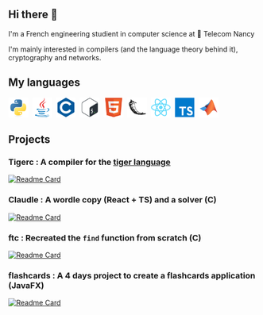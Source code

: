 ## Hi there 👋


I'm a French engineering studient in computer science at 📍 Telecom Nancy 

I'm mainly interested in compilers (and the language theory behind it), cryptography and networks. 

## My languages

<div>
<img src="https://github.com/devicons/devicon/blob/master/icons/python/python-original.svg" title="python" alt="python" width="40" height="40"/>&nbsp;
<img src="https://github.com/devicons/devicon/blob/master/icons/java/java-original.svg" title="Java" alt="Java" width="40" height="40"/>&nbsp;
<img src="https://github.com/devicons/devicon/blob/master/icons/c/c-plain.svg" title="C" alt="C" width="40" height="40"/>&nbsp;
<img src="https://github.com/devicons/devicon/blob/master/icons/bash/bash-original.svg" title="bash" alt="bash" width="40" height="40"/>&nbsp;
<img src="https://github.com/devicons/devicon/blob/master/icons/html5/html5-original.svg" title="html" alt="html" width="40" height="40"/>&nbsp;
<img src="https://github.com/devicons/devicon/blob/master/icons/flask/flask-original.svg" title="Flask" alt="Flask" width="40" height="40"/>&nbsp;
<img src="https://github.com/devicons/devicon/blob/master/icons/react/react-original.svg" title="React" alt="React" width="40" height="40"/>&nbsp;
<img src="https://github.com/devicons/devicon/blob/master/icons/typescript/typescript-original.svg" title="TS" alt="TypeScript" width="40" height="40"/>&nbsp;
<img src="https://github.com/devicons/devicon/blob/master/icons/matlab/matlab-original.svg" title="MATLAB" alt="MATLAB" width="40" height="40"/>&nbsp;
</div>


## Projects

### Tigerc : A compiler for the [tiger language](https://www.cs.columbia.edu/~sedwards/classes/2002/w4115/tiger.pdf) 
[![Readme Card](https://github-readme-stats.vercel.app/api/pin/?username=CitelisIT&repo=tigerc)](https://github.com/CitelisIT/tigerc)

### Claudle : A wordle copy (React + TS) and a solver (C) 
[![Readme Card](https://github-readme-stats.vercel.app/api/pin/?username=CitelisIT&repo=Claudle)](https://github.com/CitelisIT/Claudle)

### ftc : Recreated the `find` function from scratch (C) 
[![Readme Card](https://github-readme-stats.vercel.app/api/pin/?username=CitelisIT&repo=find-the-cat)](https://github.com/CitelisIT/find-the-cat)

### flashcards : A 4 days project to create a flashcards application (JavaFX)
[![Readme Card](https://github-readme-stats.vercel.app/api/pin/?username=CitelisIT&repo=flashcards-codingweek)](https://github.com/CitelisIT/flashcards-codingweek)

  




<!--
**CitelisIT/CitelisIT** is a ✨ _special_ ✨ repository because its `README.md` (this file) appears on your GitHub profile.

Here are some ideas to get you started:

- 🔭 I’m currently working on ...
- 🌱 I’m currently learning ...
- 👯 I’m looking to collaborate on ...
- 🤔 I’m looking for help with ...
- 💬 Ask me about ...
- 📫 How to reach me: ...
- 😄 Pronouns: ...
- ⚡ Fun fact: ...
-->
